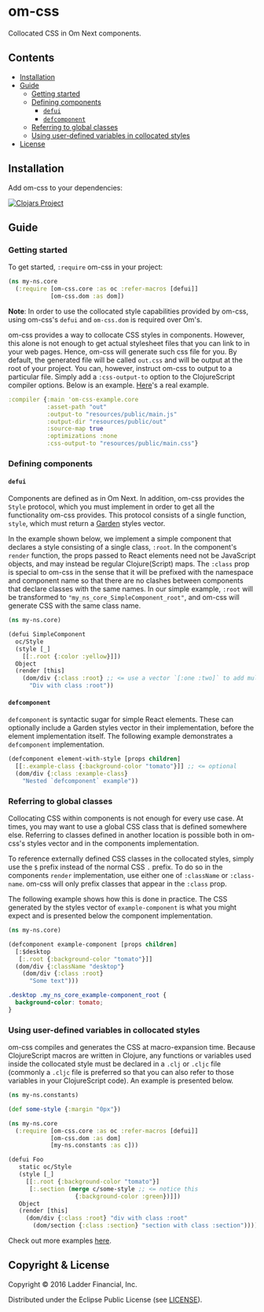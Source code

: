 # om-css

Collocated CSS in Om Next components.

## Contents

- [Installation](#installation)
- [Guide](#guide)
  - [Getting started](#getting-started)
  - [Defining components](#defining-components)
    - [`defui`](#defui)
    - [`defcomponent`](#defcomponent)
  - [Referring to global classes](#referring-to-global-classes)
  - [Using user-defined variables in collocated styles](#using-user-defined-variables-in-collocated-styles)
- [License](#license)


## Installation

Add om-css to your dependencies:

[![Clojars Project](https://clojars.org/com.ladderlife/om-css/latest-version.svg)](https://clojars.org/com.ladderlife/om-css)

## Guide

### Getting started

To get started, `:require` om-css in your project:

```clojure
(ns my-ns.core
  (:require [om-css.core :as oc :refer-macros [defui]]
            [om-css.dom :as dom])
```

**Note**: In order to use the collocated style capabilities provided by om-css, using om-css's `defui` and `om-css.dom` is required over Om's.

om-css provides a way to collocate CSS styles in components. However, this alone is not enough to get actual stylesheet files that you can link to in your web pages. Hence, om-css will generate such css file for you. By default, the generated file will be called `out.css` and will be output at the root of your project. You can, however, instruct om-css to output to a particular file. Simply add a `:css-output-to` option to the ClojureScript compiler options. Below is an example. [Here](./scripts/figwheel.clj#L15)'s a real example.

```clojure
:compiler {:main 'om-css-example.core
           :asset-path "out"
           :output-to "resources/public/main.js"
           :output-dir "resources/public/out"
           :source-map true
           :optimizations :none
           :css-output-to "resources/public/main.css"}
```

### Defining components

#### `defui`

Components are defined as in Om Next. In addition, om-css provides the `Style` protocol, which you must implement in order to get all the functionality om-css provides. This protocol consists of a single function, `style`, which must return a [Garden](https://github.com/noprompt/garden) styles vector.

In the example shown below, we implement a simple component that declares a style consisting of a single class, `:root`. In the component's `render` function, the props passed to React elements need not be JavaScript objects, and may instead be regular Clojure(Script) maps. The `:class` prop is special to om-css in the sense that it will be prefixed with the namespace and component name so that there are no clashes between components that declare classes with the same names. In our simple example, `:root` will be transformed to `"my_ns_core_SimpleComponent_root"`, and om-css will generate CSS with the same class name.

```clojure
(ns my-ns.core)

(defui SimpleComponent
  oc/Style
  (style [_]
    [[:.root {:color :yellow}]])
  Object
  (render [this]
    (dom/div {:class :root} ;; <= use a vector `[:one :two]` to add multiple classes to an element
      "Div with class :root"))
```

#### `defcomponent`

`defcomponent` is syntactic sugar for simple React elements. These can optionally include a Garden styles vector in their implementation, before the element implementation itself. The following example demonstrates a `defcomponent` implementation.

```clojure
(defcomponent element-with-style [props children]
  [[:.example-class {:background-color "tomato"}]] ;; <= optional
  (dom/div {:class :example-class}
    "Nested `defcomponent` example"))
```

### Referring to global classes

Collocating CSS within components is not enough for every use case. At times, you may want to use a global CSS class that is defined somewhere else. Referring to classes defined in another location is possible both in om-css's styles vector and in the components implementation.

To reference externally defined CSS classes in the collocated styles, simply use the `$` prefix instead of the normal CSS `.` prefix. To do so in the components `render` implementation, use either one of `:className` or `:class-name`. om-css will only prefix classes that appear in the `:class` prop.

The following example shows how this is done in practice. The CSS generated by the styles vector of `example-component` is what you might expect and is presented below the component implementation.

```clojure
(ns my-ns.core)

(defcomponent example-component [props children]
  [:$desktop
   [:.root {:background-color "tomato"}]]
  (dom/div {:className "desktop"}
    (dom/div {:class :root}
      "Some text")))
```

```css
.desktop .my_ns_core_example-component_root {
  background-color: tomato;
}
```

### Using user-defined variables in collocated styles

om-css compiles and generates the CSS at macro-expansion time. Because ClojureScript macros are written in Clojure, any functions or variables used inside the collocated style must be declared in a `.clj` or `.cljc` file (commonly a `.cljc` file is preferred so that you can also refer to those variables in your ClojureScript code). An example is presented below.

```clojure
(ns my-ns.constants)

(def some-style {:margin "0px"})

(ns my-ns.core
  (:require [om-css.core :as oc :refer-macros [defui]]
            [om-css.dom :as dom]
            [my-ns.constants :as c]))

(defui Foo
   static oc/Style
   (style [_]
     [[:.root {:background-color "tomato"}]
      [:.section (merge c/some-style ;; <= notice this
                   {:background-color :green})]])
   Object
   (render [this]
     (dom/div {:class :root} "div with class :root"
       (dom/section {:class :section} "section with class :section"))))
```

Check out more examples [here](./src/devcards/om_css/devcards/core.cljs).


## Copyright & License

Copyright © 2016 Ladder Financial, Inc.

Distributed under the Eclipse Public License (see [LICENSE](./LICENSE)).
